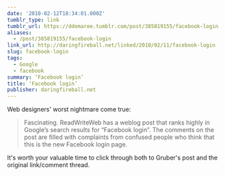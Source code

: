 ```yaml
---
date: '2010-02-12T18:34:01.000Z'
tumblr_type: link
tumblr_url: https://ddemaree.tumblr.com/post/385819155/facebook-login
aliases:
  - /post/385819155/facebook-login
link_url: http://daringfireball.net/linked/2010/02/11/facebook-login
slug: facebook-login
tags:
  - Google
  - facebook
summary: ‘Facebook login’
title: ‘Facebook login’
publisher: daringfireball.net
---
```


Web designers' worst nightmare come true:

> Fascinating. ReadWriteWeb has a weblog post that ranks highly in Google’s search results for “Facebook login”. The comments on the post are filled with complaints from confused people who think that this is the new Facebook login page.

It's worth your valuable time to click through both to Gruber's post and the original link/comment thread.